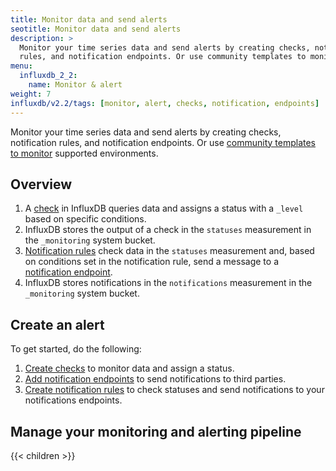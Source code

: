 ```yaml
---
title: Monitor data and send alerts
seotitle: Monitor data and send alerts
description: >
  Monitor your time series data and send alerts by creating checks, notification
  rules, and notification endpoints. Or use community templates to monitor supported environments.
menu:
  influxdb_2_2:
    name: Monitor & alert
weight: 7
influxdb/v2.2/tags: [monitor, alert, checks, notification, endpoints]
---
```


Monitor your time series data and send alerts by creating checks, notification
rules, and notification endpoints. Or use [community templates to monitor](/influxdb/v2.2/monitor-alert/templates/) supported environments.

## Overview

1.  A [check](/influxdb/v2.2/reference/glossary/#check) in InfluxDB queries data and assigns a status with a `_level` based on specific conditions.
2.  InfluxDB stores the output of a check in the `statuses` measurement in the `_monitoring` system bucket.
3.  [Notification rules](/influxdb/v2.2/reference/glossary/#notification-rule) check data in the `statuses`
    measurement and, based on conditions set in the notification rule, send a message
    to a [notification endpoint](/influxdb/v2.2/reference/glossary/#notification-endpoint).
4.  InfluxDB stores notifications in the `notifications` measurement in the `_monitoring` system bucket.

## Create an alert

To get started, do the following:

1.  [Create checks](/influxdb/v2.2/monitor-alert/checks/create/) to monitor data and assign a status.
2.  [Add notification endpoints](/influxdb/v2.2/monitor-alert/notification-endpoints/create/)
    to send notifications to third parties.
3.  [Create notification rules](/influxdb/v2.2/monitor-alert/notification-rules/create) to check
    statuses and send notifications to your notifications endpoints.

## Manage your monitoring and alerting pipeline

{{< children >}}
